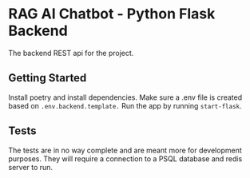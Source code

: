 # RAG AI Chatbot - Python Flask Backend

The backend REST api for the project.

## Getting Started

Install poetry and install dependencies. Make sure a .env file is created based on `.env.backend.template.`
Run the app by running `start-flask`.

## Tests

The tests are in no way complete and are meant more for development purposes.
They will require a connection to a PSQL database and redis server to run.
